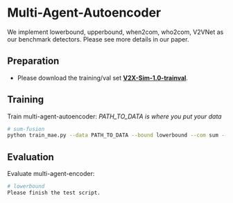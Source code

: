 # Multi-Agent-Autoencoder

We implement lowerbound, upperbound, when2com, who2com, V2VNet as our benchmark detectors. Please see more details in our paper.

## Preparation

- Please download the training/val set [**V2X-Sim-1.0-trainval**](https://drive.google.com/file/d/11lyIaOeNMCpJkZDOydxqGBNoHiTxTgZk/view?usp=sharing).

## Training

Train multi-agent-autoencoder:
*PATH_TO_DATA is where you put your data*

```bash
# sum-fusion
python train_mae.py --data PATH_TO_DATA --bound lowerbound --com sum --log

```

## Evaluation

Evaluate multi-agent-encoder:

```bash
# lowerbound
Please finish the test script.

```
